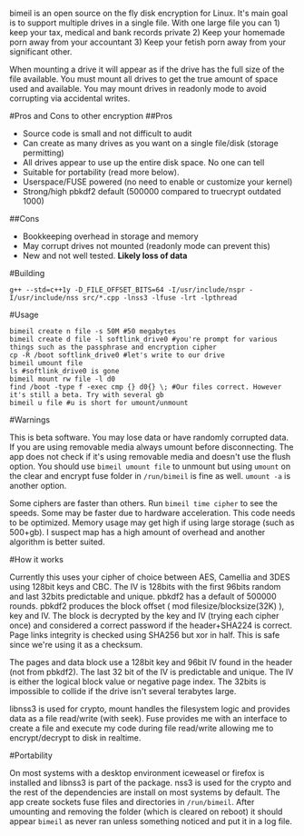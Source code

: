 bimeil is an open source on the fly disk encryption for Linux. It's main goal is to support multiple drives in a single file. With one large file you can 1) keep your tax, medical and bank records private 2) Keep your homemade porn away from your accountant 3) Keep your fetish porn away from your significant other.

When mounting a drive it will appear as if the drive has the full size of the file available. You must mount all drives to get the true amount of space used and available. You may mount drives in readonly mode to avoid corrupting via accidental writes.

#Pros and Cons to other encryption
##Pros
- Source code is small and not difficult to audit
- Can create as many drives as you want on a single file/disk (storage permitting)
- All drives appear to use up the entire disk space. No one can tell
- Suitable for portability (read more below).
- Userspace/FUSE powered (no need to enable or customize your kernel)
- Strong/high pbkdf2 default (500000 compared to truecrypt outdated 1000)

##Cons
- Bookkeeping overhead in storage and memory
- May corrupt drives not mounted (readonly mode can prevent this)
- New and not well tested. **Likely loss of data**

#Building

	g++ --std=c++1y -D_FILE_OFFSET_BITS=64 -I/usr/include/nspr -I/usr/include/nss src/*.cpp -lnss3 -lfuse -lrt -lpthread

#Usage

	bimeil create n file -s 50M #50 megabytes
	bimeil create d file -l softlink_drive0 #you're prompt for various things such as the passphrase and encryption cipher
	cp -R /boot softlink_drive0 #let's write to our drive
	bimeil umount file
	ls #softlink_drive0 is gone
	bimeil mount rw file -l d0
	find /boot -type f -exec cmp {} d0{} \; #Our files correct. However it's still a beta. Try with several gb
	bimeil u file #u is short for umount/unmount

#Warnings

This is beta software. You may lose data or have randomly corrupted data. If you are using removable media always umount before disconnecting. The app does not check if it's using removable media and doesn't use the flush option. You should use `bimeil umount file` to unmount but using `umount` on the clear and encrypt fuse folder in `/run/bimeil` is fine as well. `umount -a` is another option.

Some ciphers are faster than others. Run `bimeil time cipher` to see the speeds. Some may be faster due to hardware acceleration. This code needs to be optimized. Memory usage may get high if using large storage (such as 500+gb). I suspect map has a high amount of overhead and another algorithm is better suited.

#How it works

Currently this uses your cipher of choice between AES, Camellia and 3DES using 128bit keys and CBC. The IV is 128bits with the first 96bits random and last 32bits predictable and unique. pbkdf2 has a default of 500000 rounds. pbkdf2 produces the block offset ( mod filesize/blocksize(32K) ), key and IV. The block is decrypted by the key and IV (trying each cipher once) and considered a correct password if the header+SHA224 is correct. Page links integrity is checked using SHA256 but xor in half. This is safe since we're using it as a checksum.

The pages and data block use a 128bit key and 96bit IV found in the header (not from pbkdf2). The last 32 bit of the IV is predictable and unique. The IV is either the logical block value or negative page index. The 32bits is impossible to collide if the drive isn't several terabytes large.

libnss3 is used for crypto, mount handles the filesystem logic and provides data as a file read/write (with seek). Fuse provides me with an interface to create a file and execute my code during file read/write allowing me to encrypt/decrypt to disk in realtime.

#Portability

On most systems with a desktop environment iceweasel or firefox is installed and libnss3 is part of the package. nss3 is used for the crypto and the rest of the dependencies are install on most systems by default. The app create sockets fuse files and directories in `/run/bimeil`. After umounting and removing the folder (which is cleared on reboot) it should appear `bimeil` as never ran unless something noticed and put it in a log file.


